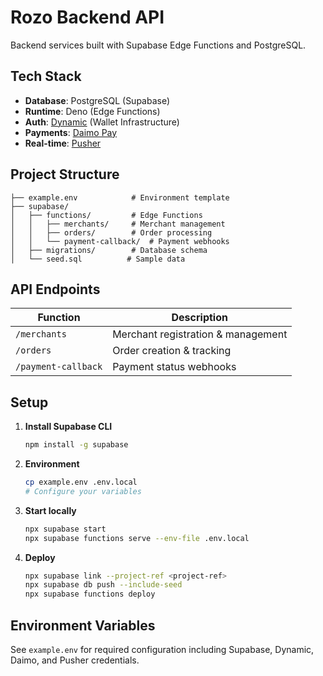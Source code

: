 # Rozo Backend API

Backend services built with Supabase Edge Functions and PostgreSQL.

## Tech Stack

- **Database**: PostgreSQL (Supabase)
- **Runtime**: Deno (Edge Functions)
- **Auth**: [Dynamic](https://www.dynamic.xyz/) (Wallet Infrastructure)
- **Payments**: [Daimo Pay](https://pay.daimo.com/)
- **Real-time**: [Pusher](https://pusher.com/)

## Project Structure

```
├── example.env            # Environment template
├── supabase/
│   ├── functions/         # Edge Functions
│   │   ├── merchants/     # Merchant management
│   │   ├── orders/        # Order processing
│   │   └── payment-callback/  # Payment webhooks
│   ├── migrations/        # Database schema
│   └── seed.sql          # Sample data
```

## API Endpoints

| Function | Description |
|----------|-------------|
| `/merchants` | Merchant registration & management |
| `/orders` | Order creation & tracking |
| `/payment-callback` | Payment status webhooks |


## Setup

1. **Install Supabase CLI**
   ```bash
   npm install -g supabase
   ```

2. **Environment**
   ```bash
   cp example.env .env.local
   # Configure your variables
   ```

3. **Start locally**
   ```bash
   npx supabase start
   npx supabase functions serve --env-file .env.local
   ```

4. **Deploy**
   ```bash
   npx supabase link --project-ref <project-ref>
   npx supabase db push --include-seed
   npx supabase functions deploy
   ```


## Environment Variables

See `example.env` for required configuration including Supabase, Dynamic, Daimo, and Pusher credentials.